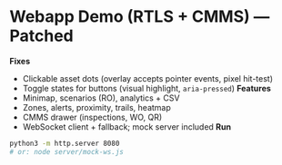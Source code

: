 # Webapp Demo (RTLS + CMMS) — Patched

**Fixes**
- Clickable asset dots (overlay accepts pointer events, pixel hit-test)
- Toggle states for buttons (visual highlight, `aria-pressed`)
**Features**
- Minimap, scenarios (RO), analytics + CSV
- Zones, alerts, proximity, trails, heatmap
- CMMS drawer (inspections, WO, QR)
- WebSocket client + fallback; mock server included
**Run**
```bash
python3 -m http.server 8080
# or: node server/mock-ws.js
```
